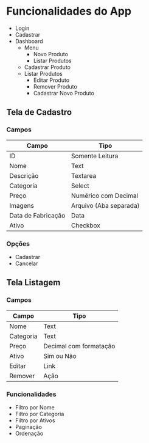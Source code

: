 # Funcionalidades do App

- Login
- Cadastrar
- Dashboard
  - Menu
    - Novo Produto
    - Listar Produtos
  - Cadastrar Produto
  - Listar Produtos
    - Editar Produto
    - Remover Produto
    - Cadastrar Novo Produto

## Tela de Cadastro

### Campos

| Campo                 | Tipo                      |
|-----------------------|---------------------------|
| ID                    | Somente Leitura           |
| Nome                  | Text                      |
| Descrição             | Textarea                  |
| Categoria             | Select                    |
| Preço                 | Numérico com Decimal      |
| Imagens               | Arquivo (Aba separada)    |
| Data de Fabricação    | Data                      |
| Ativo                 | Checkbox                  |

### Opções

- Cadastrar
- Cancelar

## Tela Listagem

### Campos

| Campo                 | Tipo                      |
|-----------------------|---------------------------|
| Nome                  | Text                      |
| Categoria             | Text                      |
| Preço                 | Decimal com formatação    |
| Ativo                 | Sim ou Não                |
| Editar                | Link                      |
| Remover               | Ação                      |

### Funcionalidades

- Filtro por Nome
- Filtro por Categoria
- Filtro por Ativos
- Paginação
- Ordenação

